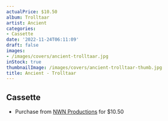 ```yaml
---
actualPrice: $10.50
album: Trolltaar
artist: Ancient
categories:
- Cassette
date: '2022-11-24T06:11:09'
draft: false
images:
- /images/covers/ancient-trolltaar.jpg
inStock: true
thumbnailImage: /images/covers/ancient-trolltaar-thumb.jpg
title: Ancient - Trolltaar
---
```


## Cassette
* Purchase from [NWN Productions](http://shop.nwnprod.com/index.php?route=product/product&path=73&product_id=18806&sort=pd.name&order=ASC) for $10.50
